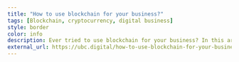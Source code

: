 ```yaml
---
title: "How to use blockchain for your business?"
tags: [Blockchain, cryptocurrency, digital business]
style: border
color: info
description: Ever tried to use blockchain for your business? In this article we’ll illustrate how to use blockchain features and map them to operational and functional processes of a business. With the aim to operate safely, transparently and more cost efficiently!
external_url: https://ubc.digital/how-to-use-blockchain-for-your-business/
---
```

